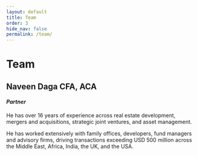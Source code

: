 ```yaml
---
layout: default
title: Team
order: 3
hide_nav: false
permalink: /team/
---
```


# Team

##  Naveen Daga CFA, ACA 
#### _Partner_ 

<!-- <img src="{{ '/assets/images/headshot.png' | relative_url }}" alt="Site Logo" height="100px" width="100px">
    
<a href="https://www.linkedin.com/in/navindaga/" target="_blank" aria-label="LinkedIn">LinkedIn 
  <i class="fab fa-linkedin-in"/></a>
  -->

He has over 16 years of experience across real estate development, mergers and acquisitions, strategic joint ventures, and asset management. 

He has worked extensively with family offices, developers, fund managers and advisory firms, driving transactions exceeding USD 500 million across the Middle East, Africa, India, the UK, and the USA.
